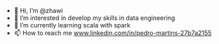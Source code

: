 - 👋 Hi, I’m @zhawi
- 👀 I’m interested in develop my skills in data engineering
- 🌱 I’m currently learning scala with spark
- 📫 How to reach me www.linkedin.com/in/pedro-martins-27b7a2155

<!---
zhawi/zhawi is a ✨ special ✨ repository because its `README.md` (this file) appears on your GitHub profile.
You can click the Preview link to take a look at your changes.
--->
